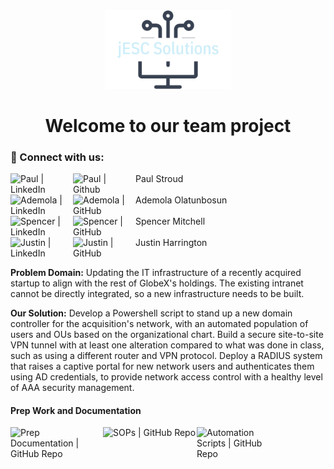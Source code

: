 <div id="header" align="center">
  <img src="https://github.com/jESC-Solutions/.github/blob/main/profile/logo-no-background.png"  width="40%" height="40%">
  <h1>
  Welcome to our team project
  </h1>
</div>

### :handshake: Connect with us:

<a href="https://www.linkedin.com/in/paulstroud312/"><img align="left" src="https://img.shields.io/badge/linkedin-%230077B5.svg?style=for-the-badge&logo=linkedin&logoColor=white" alt="Paul | LinkedIn" width="100px"/></a>
<a href="http://github.com/paulstroud2023"><img align="left" src="https://img.shields.io/badge/github-%23121011.svg?style=for-the-badge&logo=github&logoColor=white" alt="Paul | Github" width="100px"/></a>
Paul Stroud
</br>
</br>
<a href="https://www.linkedin.com/in/ademola-olatunbosun"><img align="left" src="https://img.shields.io/badge/linkedin-%230077B5.svg?style=for-the-badge&logo=linkedin&logoColor=white" alt="Ademola | LinkedIn" width="100px"/></a>
<a href="https://github.com/ademo11"><img align="left" src="https://img.shields.io/badge/github-%23121011.svg?style=for-the-badge&logo=github&logoColor=white" alt="Ademola | GitHub" width="100px"/></a>
Ademola Olatunbosun
</br>
</br>
<a href="https://www.linkedin.com/in/spencymitch/"><img align="left" src="https://img.shields.io/badge/linkedin-%230077B5.svg?style=for-the-badge&logo=linkedin&logoColor=white" alt="Spencer | LinkedIn" width="100px"/></a>
<a href="https://github.com/spencymitch"><img align="left" src="https://img.shields.io/badge/github-%23121011.svg?style=for-the-badge&logo=github&logoColor=white" alt="Spencer | GitHub" width="100px"/></a>
Spencer Mitchell
</br>
</br>
<a href="https://www.linkedin.com/in/justin1-harrington/"><img align="left" src="https://img.shields.io/badge/linkedin-%230077B5.svg?style=for-the-badge&logo=linkedin&logoColor=white" alt="Justin | LinkedIn" width="100px"/></a>
<a href="https://github.com/roguione"><img align="left" src="https://img.shields.io/badge/github-%23121011.svg?style=for-the-badge&logo=github&logoColor=white" alt="Justin | GitHub" width="100px"/></a>
Justin Harrington
</br>
</br>

**Problem Domain:** Updating the IT infrastructure of a recently acquired startup to align with the rest of GlobeX's holdings. The existing intranet cannot be directly integrated, so a new infrastructure needs to be built.

**Our Solution:** Develop a Powershell script to stand up a new domain controller for the acquisition's network, with an automated population of users and OUs based on the organizational chart. Build a secure site-to-site VPN tunnel with at least one alteration compared to what was done in class, such as using a different router and VPN protocol. Deploy a RADIUS system that raises a captive portal for new network users and authenticates them using AD credentials, to provide network access control with a healthy level of AAA security management.
#### Prep Work and Documentation
<a href=""><img align="left" src="https://img.shields.io/badge/Repo-Prep Docs-white" alt="Prep Documentation | GitHub Repo" width="148px"/></a>
<a href=""><img align="left" src="https://img.shields.io/badge/Repo-jESC SOP-white" alt="SOPs | GitHub Repo" width="150px"/></a>
<a href=""><img align="left" src="https://img.shields.io/badge/Repo-Scripts-white" alt="Automation Scripts | GitHub Repo" width="130px"/></a>
<!--
Sufficient documentation in the top level README to explain to a stranger who you are, what this project was about, and how all of the material in the repo pertains to it.
This README should be:
Include links to relevant files in the repo
Include links to each of your own Github accounts AND LinkedIn accounts
```diff
- text in red
+ text in green
! text in orange
# text in gray
@@ text in purple (and bold)@@
```
$\mathcal{\color{purple}{this \ is \ a \ paragraph} \ \color{cyan}{in \ another \ font}}$
$\mathbb{\color{teal}{this \ is \ a } \ \color{magenta}{paragraph \ in \ another \ font}}$
$\mathscr{\color{red}{this} \ \ \color{blue}{is \ \ a \ \ paragraph} \ \ \color{yellow}{in \ \ another \ \ font}}$
$\mathfrak{\color{lime}{this \ is \ a \ paragraph \ in \ another \ font}}$
$\mathscr{\color{red}{mon}\color{white}{day}}$
$\textcolor{olive}{\TeX} \ \textcolor{darkgray}{workaround \ found \ by \ Dassalem \ Mohammed \ Yasser}$
$\textit{hello}$  #italic
$\text{hello}$    #normal
$\Large{hello}$$   #Bigger text size
$$\LaTeX$$
**Here are some ideas to get you started:**
:woman-raising-hand: A short introduction - what is your organization all about?
:rainbow: Contribution guidelines - how can the community get involved?
:female-technologist: Useful resources - where can the community find your docs? Is there anything else the community should know?
:popcorn: Fun facts - what does your team eat for breakfast?
:mage: Remember, you can do mighty things with the power of [Markdown](https://docs.github.com/github/writing-on-github/getting-started-with-writing-and-formatting-on-github/basic-writing-and-formatting-syntax)
-->
